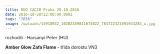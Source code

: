 ```yaml
---
title: DUO CACIB Praha 29.10.2016
date: 2016-10-28T22:00:00.000Z
tags: "2016"
image: /uploads/14918932_10202359811673022_784722423591944284_o.jpg
---
```

rozhodčí : Harsanyi Peter (HU)

**Amber Glow Zafa Flame** - třída dorostu VN3